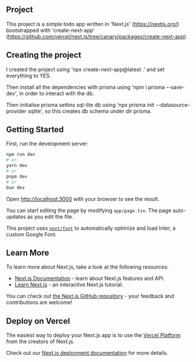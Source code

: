 ## Project
This project is a simple todo app written in 'Next.js' (https://nextjs.org/) bootstrapped with 'create-next-app' (https://github.com/vercel/next.js/tree/canary/packages/create-next-app). 

## Creating the project

I created the project using 'npx create-next-app@latest .' and set everything to YES.

Then install all the dependencies with prisma using 'npm i prisma --save-dev', in order to interact with the db.

Then initialise prisma settins sql-lite db using 'npx prisma init --datasource-provider sqlite', so this creates db schema under dir prisma.


## Getting Started

First, run the development server:

```bash
npm run dev
# or
yarn dev
# or
pnpm dev
# or
bun dev
```

Open [http://localhost:3000](http://localhost:3000) with your browser to see the result.

You can start editing the page by modifying `app/page.tsx`. The page auto-updates as you edit the file.

This project uses [`next/font`](https://nextjs.org/docs/basic-features/font-optimization) to automatically optimize and load Inter, a custom Google Font.

## Learn More

To learn more about Next.js, take a look at the following resources:

- [Next.js Documentation](https://nextjs.org/docs) - learn about Next.js features and API.
- [Learn Next.js](https://nextjs.org/learn) - an interactive Next.js tutorial.

You can check out [the Next.js GitHub repository](https://github.com/vercel/next.js/) - your feedback and contributions are welcome!

## Deploy on Vercel

The easiest way to deploy your Next.js app is to use the [Vercel Platform](https://vercel.com/new?utm_medium=default-template&filter=next.js&utm_source=create-next-app&utm_campaign=create-next-app-readme) from the creators of Next.js.

Check out our [Next.js deployment documentation](https://nextjs.org/docs/deployment) for more details.

